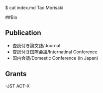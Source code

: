 $ cat index.md
Tao Morisaki

##Bio

## Publication

- 査読付き論文誌/Journal
- 査読付き国際会議/Internatinal Conference 
- 国内会議/Domestic Conference (in Japan)
 
## Grants
-JST ACT-X